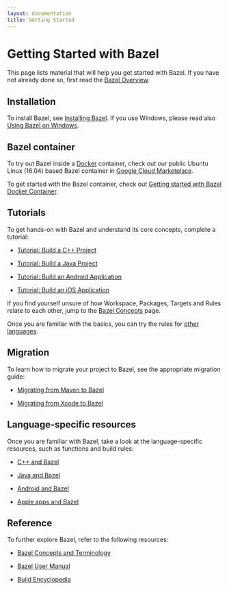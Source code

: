 ```yaml
---
layout: documentation
title: Getting Started
---
```


# Getting Started with Bazel

This page lists material that will help you get started with Bazel. If you have
not already done so, first read the [Bazel Overview](bazel-overview.html).

## Installation

To install Bazel, see [Installing Bazel](install.html).
If you use Windows, please read also [Using Bazel on Windows](windows.html).

## Bazel container

To try out Bazel inside a [Docker](https://www.docker.com/) container, check out
our public Ubuntu Linux (16.04) based Bazel container in
[Google Cloud Marketplace](https://console.cloud.google.com/marketplace/details/google/bazel).

To get started with the Bazel container, check out [Getting started with Bazel Docker Container](bazel-container.html).

## Tutorials

To get hands-on with Bazel and understand its core concepts, complete a
tutorial:

*   [Tutorial: Build a C++ Project](tutorial/cpp.html)

*   [Tutorial: Build a Java Project](tutorial/java.html)

*   [Tutorial: Build an Android Application](tutorial/android-app.html)

*   [Tutorial: Build an iOS Application](tutorial/ios-app.html)

If you find yourself unsure of how Workspace, Packages, Targets and Rules
relate to each other, jump to the [Bazel Concepts](build-ref.html) page.

Once you are familiar with the basics, you can try the rules for
[other languages](be/overview.html).

## Migration

To learn how to migrate your project to Bazel, see the appropriate migration
guide:

*   [Migrating from Maven to Bazel](migrate-maven.html)

*   [Migrating from Xcode to Bazel](migrate-xcode.html)


## Language-specific resources

Once you are familiar with Bazel, take a look at the language-specific
resources, such as functions and build rules:

*   [C++ and Bazel](bazel-and-cpp.html)

*   [Java and Bazel](bazel-and-java.html)

*   [Android and Bazel](bazel-and-android.html)

*   [Apple apps and Bazel](bazel-and-apple.html)


## Reference

To further explore Bazel, refer to the following resources:

*   [Bazel Concepts and Terminology](build-ref.html)

*   [Bazel User Manual](user-manual.html)

*   [Build Encyclopedia](be/overview.html)
